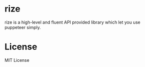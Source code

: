# rize

rize is a high-level and fluent API provided library which let you use puppeteer simply.

# License

MIT License
